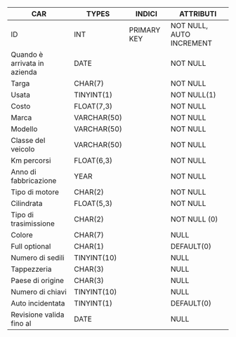 CAR|TYPES|INDICI|ATTRIBUTI
---|---|---|---|
ID|INT|PRIMARY KEY|NOT NULL, AUTO INCREMENT
Quando è arrivata in azienda|DATE||NOT NULL
Targa|CHAR(7)||NOT NULL
Usata|TINYINT(1)||NOT NULL(1)
Costo|FLOAT(7,3)||NOT NULL
Marca|VARCHAR(50)||NOT NULL
Modello|VARCHAR(50)||NOT NULL
Classe del veicolo|VARCHAR(50)||NOT NULL
Km percorsi|FLOAT(6,3)||NOT NULL
Anno di fabbricazione|YEAR||NOT NULL
Tipo di motore|CHAR(2)||NOT NULL
Cilindrata|FLOAT(5,3)||NOT NULL
Tipo di trasimissione|CHAR(2)||NOT NULL (0)
Colore|CHAR(7)||NULL
Full optional|CHAR(1)|| DEFAULT(0)
Numero di sedili|TINYINT(10)||NULL
Tappezzeria|CHAR(3)||NULL
Paese di origine|CHAR(3)||NULL
Numero di chiavi|TINYINT(10)||NULL
Auto incidentata|TINYINT(1)||DEFAULT(0)
Revisione valida fino al |DATE||NULL



